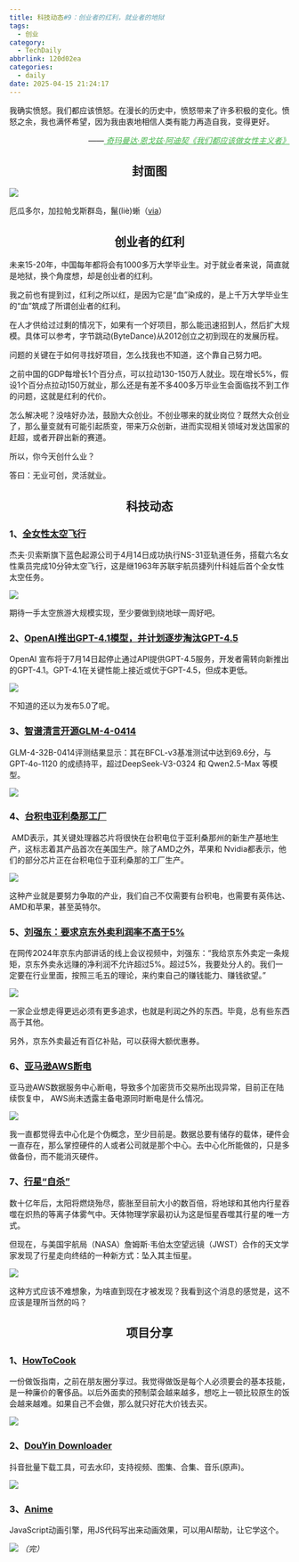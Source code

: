 ```yaml
---
title: 科技动态#9：创业者的红利，就业者的地狱
tags:
  - 创业
category:
  - TechDaily
abbrlink: 120d02ea
categories:
  - daily
date: 2025-04-15 21:24:17
---
```

我确实愤怒。我们都应该愤怒。在漫长的历史中，愤怒带来了许多积极的变化。愤怒之余，我也满怀希望，因为我由衷地相信人类有能力再造自我，变得更好。
<div style="text-align: right; margin-top: 1em; font-style: italic;">
  ——<a href="https://m.douban.com/book/subject/36689152/" style="color: #41B349 !important;">
		奇玛曼达·恩戈兹·阿迪契《我们都应该做女性主义者》
  </a>
</div>
<!-- more --> 

<h2 align="center">封面图</h2>

![](https://techdaily.oss-cn-shanghai.aliyuncs.com/9/901.jpg)

厄瓜多尔，加拉帕戈斯群岛，鬣(liè)蜥（[via](https://www.instagram.com/p/DHG_nLDskjG/?igsh=MWs0NHJocHJtNWs5aA==)）

<h2 align="center">创业者的红利</h2>

未来15-20年，中国每年都将会有1000多万大学毕业生。对于就业者来说，简直就是地狱，换个角度想，却是创业者的红利。

我之前也有提到过，红利之所以红，是因为它是“血”染成的，是上千万大学毕业生的“血”筑成了所谓创业者的红利。

在人才供给过过剩的情况下，如果有一个好项目，那么能迅速招到人，然后扩大规模。具体可以参考，字节跳动(ByteDance)从2012创立之初到现在的发展历程。

问题的关键在于如何寻找好项目，怎么找我也不知道，这个靠自己努力吧。

之前中国的GDP每增长1个百分点，可以拉动130-150万人就业。现在增长5%，假设1个百分点拉动150万就业，那么还是有差不多400多万毕业生会面临找不到工作的问题，这就是红利的代价。

怎么解决呢？没啥好办法，鼓励大众创业。不创业哪来的就业岗位？既然大众创业了，那么量变就有可能引起质变，带来万众创新，进而实现相关领域对发达国家的赶超，或者开辟出新的赛道。

所以，你今天创什么业？

答曰：无业可创，灵活就业。

<h2 align="center">科技动态</h2>

### 1、[全女性太空飞行](https://www.npr.org/2025/04/14/nx-s1-5364460/blue-origin-launch-female-space-flight-katy-perry)

杰夫·贝索斯旗下蓝色起源公司于4月14日成功执行NS-31亚轨道任务，搭载六名女性乘员完成10分钟太空飞行，这是继1963年苏联宇航员捷列什科娃后首个全女性太空任务。

![](https://techdaily.oss-cn-shanghai.aliyuncs.com/9/902.jpg)

期待一手太空旅游大规模实现，至少要做到绕地球一周好吧。

### 2、[OpenAI推出GPT-4.1模型，并计划逐步淘汰GPT-4.5](https://techcrunch.com/2025/04/14/openai-plans-to-wind-down-gpt-4-5-its-largest-ever-ai-model-in-its-api/)

OpenAI 宣布将于7月14日起停止通过API提供GPT-4.5服务，开发者需转向新推出的GPT-4.1。GPT-4.1在关键性能上接近或优于GPT-4.5，但成本更低。  

![](https://techdaily.oss-cn-shanghai.aliyuncs.com/9/903.jpg)

不知道的还以为发布5.0了呢。

### 3、[智谱清言开源GLM-4-0414](ttps://github.com/zRzRzRzRzRzRzR/GLM-4)

GLM-4-32B-0414评测结果显示：其在BFCL-v3基准测试中达到69.6分，与GPT-4o-1120 的成绩持平，超过DeepSeek-V3-0324 和 Qwen2.5-Max 等模型。

![](https://techdaily.oss-cn-shanghai.aliyuncs.com/9/904.jpg)

### 4、[台积电亚利桑那工厂](https://www.reuters.com/technology/artificial-intelligence/amd-ceo-says-ready-start-chip-production-arizona-make-more-ai-servers-us-2025-04-15/)

 AMD表示，其关键处理器芯片将很快在台积电位于亚利桑那州的新生产基地生产，这标志着其产品首次在美国生产。除了AMD之外，苹果和 Nvidia都表示，他们的部分芯片正在台积电位于亚利桑那的工厂生产。

![](https://techdaily.oss-cn-shanghai.aliyuncs.com/9/905.jpg)

这种产业就是要努力争取的产业，我们自己不仅需要有台积电，也需要有英伟达、AMD和苹果，甚至英特尔。

### 5、[刘强东：要求京东外卖利润率不高于5%](https://finance.sina.com.cn/tech/2025-04-15/doc-inetftfs8396654.shtml)

在网传2024年京东内部讲话的线上会议视频中，刘强东：“我给京东外卖定一条规矩，京东外卖永远赚的净利润不允许超过5%。超过5%，我要处分人的。我们一定要在行业里面，按照三毛五的理论，来约束自己的赚钱能力、赚钱欲望。”

![](https://techdaily.oss-cn-shanghai.aliyuncs.com/9/906.jpg)

一家企业想走得更远必须有更多追求，也就是利润之外的东西。毕竟，总有些东西高于其他。

另外，京东外卖最近有百亿补贴，可以获得大额优惠券。

### 6、[亚马逊AWS断电](https://ourl.co/108768)

亚马逊AWS数据服务中心断电，导致多个加密货币交易所出现异常，目前正在陆续恢复中， AWS尚未透露主备电源同时断电是什么情况。

![](https://techdaily.oss-cn-shanghai.aliyuncs.com/9/907.jpg)

我一直都觉得去中心化是个伪概念，至少目前是。数据总要有储存的载体，硬件会一直存在，那么掌控硬件的人或者公司就是那个中心。去中心化所能做的，只是多做备份，而不能消灭硬件。

### 7、[行星“自杀”](https://www.science.org/content/article/astronomers-spot-planetary-suicide?utm_campaign=NewsfromScience&utm_medium=ownedSocial&utm_source=twitter)

数十亿年后，太阳将燃烧殆尽，膨胀至目前大小的数百倍，将地球和其他内行星吞噬在炽热的等离子体雾气中。天体物理学家最初认为这是恒星吞噬其行星的唯一方式。

但现在，与美国宇航局（NASA）詹姆斯·韦伯太空望远镜（JWST）合作的天文学家发现了行星走向终结的一种新方式：坠入其主恒星。

![](https://techdaily.oss-cn-shanghai.aliyuncs.com/9/908.jpg)

这种方式应该不难想象，为啥直到现在才被发现？我看到这个消息的感觉是，这不应该是理所当然的吗？

<h2 align="center">项目分享</h2>

### 1、[HowToCook](https://cook.aiursoft.cn/_)

一份做饭指南，之前在朋友圈分享过。我觉得做饭是每个人必须要会的基本技能，是一种廉价的奢侈品。以后外面卖的预制菜会越来越多，想吃上一顿比较原生的饭会越来越难。如果自己不会做，那么就只好花大价钱去买。

![](https://techdaily.oss-cn-shanghai.aliyuncs.com/9/909.jpg)

### 2、[DouYin Downloader](https://github.com/jiji262/douyin-downloader_)

抖音批量下载工具，可去水印，支持视频、图集、合集、音乐(原声)。

![](https://techdaily.oss-cn-shanghai.aliyuncs.com/9/910.jpg)

### 3、[Anime](https://animejs.com/_)

JavaScript动画引擎，用JS代码写出来动画效果，可以用AI帮助，让它学这个。

![](https://techdaily.oss-cn-shanghai.aliyuncs.com/9/911.jpg)
_（完）_